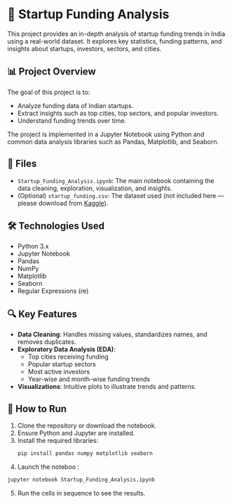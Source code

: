 # 🚀 Startup Funding Analysis

This project provides an in-depth analysis of startup funding trends in India using a real-world dataset. It explores key statistics, funding patterns, and insights about startups, investors, sectors, and cities.

## 📊 Project Overview

The goal of this project is to:
- Analyze funding data of Indian startups.
- Extract insights such as top cities, top sectors, and popular investors.
- Understand funding trends over time.

The project is implemented in a Jupyter Notebook using Python and common data analysis libraries such as Pandas, Matplotlib, and Seaborn.

## 📁 Files

- `Startup_Funding_Analysis.ipynb`: The main notebook containing the data cleaning, exploration, visualization, and insights.
- (Optional) `startup_funding.csv`: The dataset used (not included here — please download from [Kaggle](https://www.kaggle.com/)).

## 🛠️ Technologies Used

- Python 3.x
- Jupyter Notebook
- Pandas
- NumPy
- Matplotlib
- Seaborn
- Regular Expressions (re)

## 🔍 Key Features

- **Data Cleaning**: Handles missing values, standardizes names, and removes duplicates.
- **Exploratory Data Analysis (EDA)**:
  - Top cities receiving funding
  - Popular startup sectors
  - Most active investors
  - Year-wise and month-wise funding trends
- **Visualizations**: Intuitive plots to illustrate trends and patterns.

## 🧪 How to Run

1. Clone the repository or download the notebook.
2. Ensure Python and Jupyter are installed.
3. Install the required libraries:
   ```bash
   pip install pandas numpy matplotlib seaborn
   ```
4. Launch the noteboo :
  ```bash
  jupyter notebook Startup_Funding_Analysis.ipynb
  ```
5. Run the cells in sequence to see the results.



